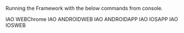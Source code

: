 Running the Framework with the below commands from console.

IAO WEBChrome 
IAO ANDROIDWEB
IAO ANDROIDAPP
IAO IOSAPP
IAO IOSWEB